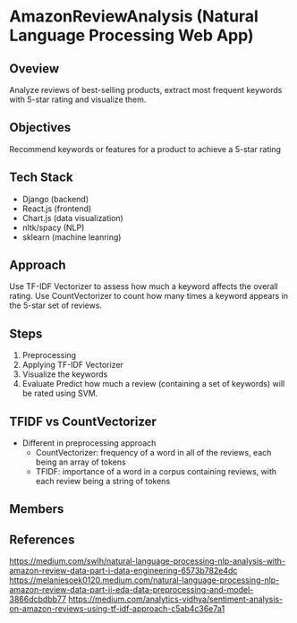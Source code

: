 # AmazonReviewAnalysis (Natural Language Processing Web App)


Oveview
---
Analyze reviews of best-selling products, extract most frequent keywords with 5-star rating and visualize them.


Objectives
---
Recommend keywords or features for a product to achieve a 5-star rating


Tech Stack
---
- Django (backend)
- React.js (frontend)
- Chart.js (data visualization)
- nltk/spacy (NLP)
- sklearn (machine leanring)


Approach
---
Use TF-IDF Vectorizer to assess how much a keyword affects the overall rating.
Use CountVectorizer to count how many times a keyword appears in the 5-star set of reviews.


Steps
---
1. Preprocessing
2. Applying TF-IDF Vectorizer
3. Visualize the keywords
4. Evaluate
Predict how much a review (containing a set of keywords) will be rated using SVM.
 
 
TFIDF vs CountVectorizer
---
- Different in preprocessing approach
  - CountVectorizer: frequency of a word in all of the reviews, each being an array of tokens
  - TFIDF: importance of a word in a corpus containing reviews, with each review being a string of tokens


Members
---



References
---
https://medium.com/swlh/natural-language-processing-nlp-analysis-with-amazon-review-data-part-i-data-engineering-6573b782e4dc
https://melaniesoek0120.medium.com/natural-language-processing-nlp-amazon-review-data-part-ii-eda-data-preprocessing-and-model-3866dcbdbb77
https://medium.com/analytics-vidhya/sentiment-analysis-on-amazon-reviews-using-tf-idf-approach-c5ab4c36e7a1

